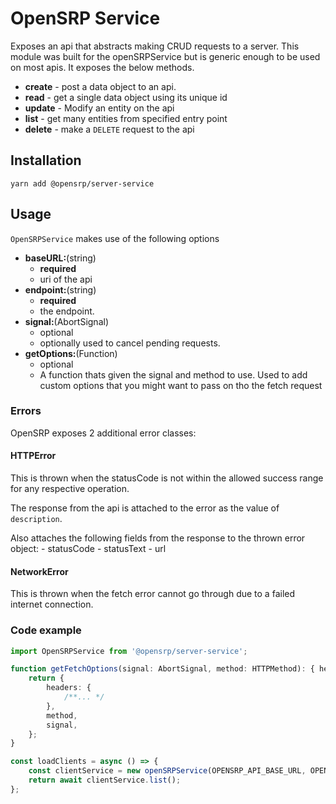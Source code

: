 # OpenSRP Service

Exposes an api that abstracts making CRUD requests to a server. This module was built for the openSRPService but is
generic enough to be used on most apis. It exposes the below methods.

-   **create** - post a data object to an api.
-   **read** - get a single data object using its unique id
-   **update** - Modify an entity on the api
-   **list** - get many entities from specified entry point
-   **delete** - make a `DELETE` request to the api

## Installation

```node
yarn add @opensrp/server-service
```

## Usage

`OpenSRPService` makes use of the following options

-   **baseURL:**(string)
    -   **required**
    -   uri of the api
-   **endpoint:**(string)
    -   **required**
    -   the endpoint.
-   **signal:**(AbortSignal)
    -   optional
    -   optionally used to cancel pending requests.
-   **getOptions:**(Function)
    -   optional
    -   A function thats given the signal and method to use. Used to add custom options that you might want to pass on tho the fetch request

### Errors

OpenSRP exposes 2 additional error classes:

#### HTTPError

This is thrown when the statusCode is not within the allowed success range for any respective operation.

The response from the api is attached to the error as the value of `description`.

Also attaches the following fields from the response to the thrown error object: - statusCode - statusText - url

#### NetworkError

This is thrown when the fetch error cannot go through due to a failed internet connection.

### Code example

```typescript
import OpenSRPService from '@opensrp/server-service';

function getFetchOptions(signal: AbortSignal, method: HTTPMethod): { headers: HeadersInit; method: HTTPMethod } {
    return {
        headers: {
            /**... */
        },
        method,
        signal,
    };
}

const loadClients = async () => {
    const clientService = new openSRPService(OPENSRP_API_BASE_URL, OPENSRP_CLIENT_ENDPOINT, getFetchOptions);
    return await clientService.list();
};
```
